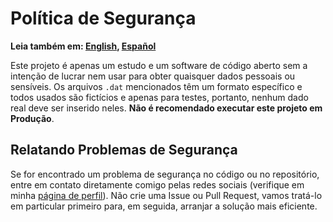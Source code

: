 # Política de Segurança

**Leia também em: [English], [Español]**

Este projeto é apenas um estudo e um software de código aberto sem a intenção de
lucrar nem usar para obter quaisquer dados pessoais ou sensíveis.
Os arquivos `.dat` mencionados têm um formato específico e todos usados são fictícios
e apenas para testes, portanto, nenhum dado real deve ser inserido neles.
**Não é recomendado executar este projeto em Produção**.

## Relatando Problemas de Segurança

Se for encontrado um problema de segurança no código ou no repositório, entre em
contato diretamente comigo pelas redes sociais (verifique em minha [página de perfil]).
Não crie uma Issue ou Pull Request, vamos tratá-lo em particular primeiro para,
em seguida, arranjar a solução mais eficiente.

[English]: ./SECURITY.md
[Español]: ./SECURITY.ES.md
[página de perfil]: https://github.com/Mestre-Tramador#social-media

